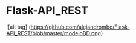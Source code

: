 # Flask-API_REST
![alt tag] (https://github.com/alejandrombc/Flask-API_REST/blob/master/modeloBD.png)
